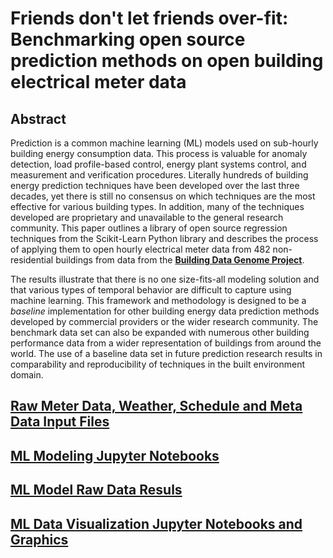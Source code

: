 # Friends don't let friends over-fit: Benchmarking open source prediction methods on open building electrical meter data

## Abstract 
Prediction is a common machine learning (ML) models used on sub-hourly building energy consumption data. This process is valuable for anomaly detection, load profile-based control, energy plant systems control, and measurement and verification procedures. Literally hundreds of building energy prediction techniques have been developed over the last three decades, yet there is still no consensus on which techniques are the most effective for various building types. In addition, many of the techniques developed are proprietary and unavailable to the general research community. This paper outlines a library of open source regression techniques from the Scikit-Learn Python library and describes the process of applying them to open hourly electrical meter data from 482 non-residential buildings from data from the [**Building Data Genome Project**](https://github.com/buds-lab/the-building-data-genome-project). 

The results illustrate that there is no one size-fits-all modeling solution and that various types of temporal behavior are difficult to capture using machine learning. This framework and methodology is designed to be a *baseline* implementation for other building energy data prediction methods developed by commercial providers or the wider research community. The benchmark data set can also be expanded with numerous other building performance data from a wider representation of buildings from around the world. The use of a baseline data set in future prediction research results in comparability and reproducibility of techniques in the built environment domain. 

## [Raw Meter Data, Weather, Schedule and Meta Data Input Files](https://github.com/buds-lab/building-prediction-benchmarking/tree/master/input)

## [ML Modeling Jupyter Notebooks](https://github.com/buds-lab/building-prediction-benchmarking/tree/master/model_notebooks)

## [ML Model Raw Data Resuls](https://github.com/buds-lab/building-prediction-benchmarking/tree/master/results)

## [ML Data Visualization Jupyter Notebooks and Graphics](https://github.com/buds-lab/building-prediction-benchmarking/tree/master/visualization_notebooks)
